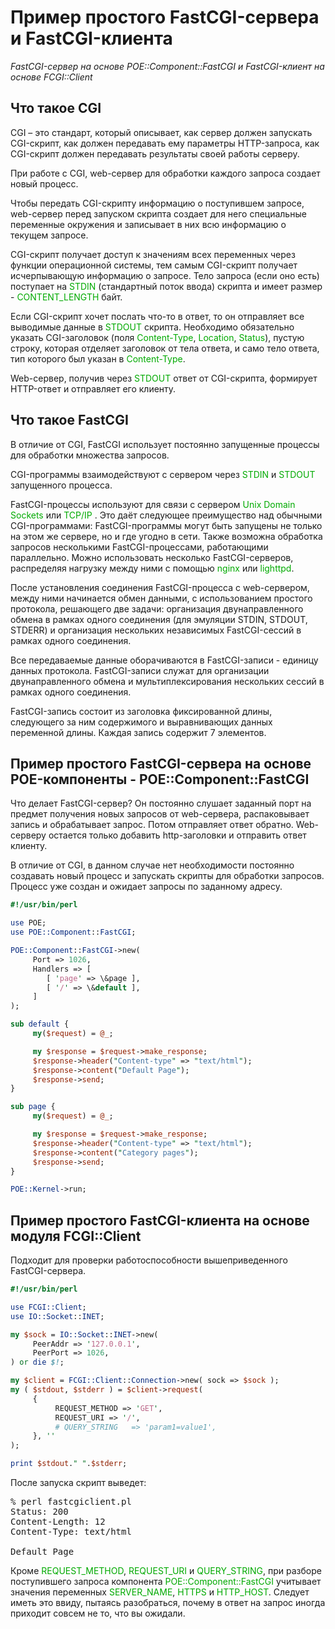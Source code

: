 # Пример простого FastCGI-сервера и FastCGI-клиента

*FastCGI-сервер на основе POE::Component::FastCGI и FastCGI-клиент на основе FCGI::Client*

## Что такое CGI

CGI – это стандарт, который описывает, как сервер должен запускать CGI-скрипт, как должен передавать ему параметры HTTP-запроса, как CGI-скрипт должен передавать результаты своей работы серверу.

При работе с CGI, web-сервер для обработки каждого запроса создает новый процесс.

Чтобы передать CGI-скрипту информацию о поступившем запросе, web-сервер перед запуском скрипта создает для него специальные переменные окружения и записывает в них всю информацию о текущем запросе.

CGI-скрипт получает доступ к значениям всех переменных через функции операционной системы, тем самым CGI-скрипт получает исчерпывающую информацию о запросе. Тело запроса (если оно есть) поступает на <font color="#00aa00">STDIN</font> (стандартный поток ввода) скрипта и имеет размер - <font color="#00aa00">CONTENT_LENGTH</font> байт.

Если CGI-скрипт хочет послать что-то в ответ, то он отправляет все выводимые данные в <font color="#00aa00">STDOUT</font> скрипта. Необходимо обязательно указать CGI-заголовок (поля <font color="#00aa00">Content-Type</font>, <font color="#00aa00">Location</font>, <font color="#00aa00">Status</font>), пустую строку, которая отделяет заголовок от тела ответа, и само тело ответа, тип которого был указан в <font color="#00aa00">Content-Type</font>.

Web-сервер, получив через <font color="#00aa00">STDOUT</font> ответ от CGI-скрипта, формирует HTTP-ответ и отправляет его клиенту.


## Что такое FastCGI

В отличие от CGI, FastCGI использует постоянно запущенные процессы для обработки множества запросов.

CGI-программы взаимодействуют с сервером через <font color="#00aa00">STDIN</font> и <font color="#00aa00">STDOUT</font> запущенного процесса.

FastCGI-процессы используют для связи с сервером <font color="#00aa00">Unix Domain Sockets</font> или <font color="#00aa00">TCP/IP</font> . Это даёт следующее преимущество над обычными CGI-программами: FastCGI-программы могут быть запущены не только на этом же сервере, но и где угодно в сети. Также возможна обработка запросов несколькими FastCGI-процессами, работающими параллельно. Можно использовать несколько FastCGI-серверов, распределяя нагрузку между ними с помощью <font color="#00aa00">nginx</font> или <font color="#00aa00">lighttpd</font>.

После установления соединения FastCGI-процесса с web-сервером, между ними начинается обмен данными, с использованием простого протокола, решающего две задачи: организация двунаправленного обмена в рамках одного соединения (для эмуляции STDIN, STDOUT, STDERR) и организация нескольких независимых FastCGI-сессий в рамках одного соединения.

Все передаваемые данные оборачиваются в FastCGI-записи - единицу данных протокола. FastCGI-записи служат для организации двунаправленного обмена и мультиплексирования нескольких сессий в рамках одного соединения.

FastCGI-запись состоит из заголовка фиксированной длины, следующего за ним содержимого и выравнивающих данных переменной длины. Каждая запись содержит 7 элементов.

## Пример простого FastCGI-сервера на основе POE-компоненты - POE::Component::FastCGI

Что делает FastCGI-сервер? Он постоянно слушает заданный порт на предмет получения новых запросов от web-сервера, распаковывает запись и обрабатывает запрос. Потом отправляет ответ обратно. Web-серверу остается только добавить http-заголовки и отправить ответ клиенту.

В отличие от CGI, в данном случае нет необходимости постоянно создавать новый процесс и запускать скрипты для обработки запросов. Процесс уже создан и ожидает запросы по заданному адресу.

```perl
#!/usr/bin/perl

use POE;
use POE::Component::FastCGI;

POE::Component::FastCGI->new(
     Port => 1026,
     Handlers => [
        [ 'page' => \&page ],
        [ '/' => \&default ],
     ]
);

sub default {
     my($request) = @_;

     my $response = $request->make_response;
     $response->header("Content-type" => "text/html");
     $response->content("Default Page");
     $response->send;
}

sub page {
     my($request) = @_;

     my $response = $request->make_response;
     $response->header("Content-type" => "text/html");
     $response->content("Category pages");
     $response->send;
}

POE::Kernel->run;
```

## Пример простого FastCGI-клиента на основе модуля FCGI::Client

Подходит для проверки работоспособности вышеприведенного FastCGI-сервера.

```perl
#!/usr/bin/perl

use FCGI::Client;
use IO::Socket::INET;

my $sock = IO::Socket::INET->new(
     PeerAddr => '127.0.0.1',
     PeerPort => 1026,
) or die $!;

my $client = FCGI::Client::Connection->new( sock => $sock );
my ( $stdout, $stderr ) = $client->request(
     {
          REQUEST_METHOD => 'GET',
          REQUEST_URI => '/',
          # QUERY_STRING   => 'param1=value1',
     }, ''
);

print $stdout." ".$stderr;
```

После запуска скрипт выведет:
<pre>% perl fastcgiclient.pl
Status: 200
Content-Length: 12
Content-Type: text/html

Default Page
</pre>
Кроме <font color="#00aa00">REQUEST_METHOD</font>, <font color="#00aa00">REQUEST_URI</font> и <font color="#00aa00">QUERY_STRING</font>, при разборе поступившего запроса компонента <font color="#00aa00">POE::Component::FastCGI</font> учитывает значения переменных <font color="#00aa00">SERVER_NAME</font>, <font color="#00aa00">HTTPS</font> и <font color="#00aa00">HTTP_HOST</font>. Следует иметь это ввиду, пытаясь разобраться, почему в ответ на запрос иногда приходит совсем не то, что вы ожидали.
